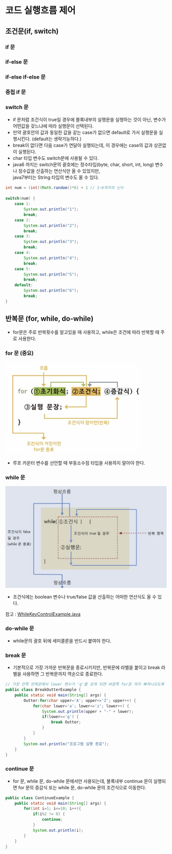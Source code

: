 # 코드 실행흐름 제어
## 조건문(if, switch)
### if 문
### if-else 문 
### if-else if-else 문
### 중첩 if 문
### switch 문
- if 문처럼 조건식이 true일 경우에 블록내부의 실행문을 실행하는 것이 아닌, 변수가 어떤값을 갖느냐에 따라 실행문이 선택된다.
- 만약 괄호안의 값과 동일한 값을 같는 case가 없으면 default로 가서 실행문을 실행시킨다. (default는 생략가능하다.)
- break이 없다면 다음 case가 연달아 실행되는데, 이 경우에는 case의 값과 상관없이 실행된다.
- char 타입 변수도 switch문에 사용될 수 있다.
- java6 까지는 switch문의 괄호에는 정수타입(byte, char, short, int, long) 변수나 정수값을 산출하는 연산식만 올 수 있었지만,  
java7부터는 String 타입의 변수도 올 수 있다.
```java
int num = (int)(Math.random()*6) + 1 // 1~6까지의 난수

switch(num) {
    case 1:
        System.out.println("1");
        break;
    case 2:
        System.out.println("2");
        break;
    case 3:
        System.out.println("3");
        break;
    case 4:
        System.out.println("4");
        break;
    case 5:
        System.out.println("5");
        break;
    default:
        System.out.println("6");
        break;
}
```

## 반복문 (for, while, do-while)
- for문은 주로 반복횟수를 알고있을 때 사용하고, while은 조건에 따라 반복할 때 주로 사용한다.
### for 문 (중요)
![for.png](for.png)  
- 루프 카운터 변수를 선언할 때 부동소수점 타입을 사용하지 말아야 한다.

### while 문
![img.png](while.png)  
- 조건식에는 boolean 변수나 true/false 값을 산출하는 어떠한 연산식도 올 수 있다.

참고 : [WhileKeyControlExample.java](./WhileKeyControlExample.java)

### do-while 문
- while문의 괄호 뒤에 세미콜론을 반드시 붙여야 한다.
### break 문
- 기본적으로 가장 가까운 반복문을 종료시키지만, 반복문에 라벨을 붙이고 break 라벨을 사용하면 그 반복문까지 역순으로 종료한다.
```java
// 가장 안쪽 반복문에서 lower 변수가 'g'를 갖게 되면 바깥쪽 for문 까지 빠져나오도록 작성
public class BreakOutterExample {
    public static void main(String[] args) {
        Outter:for(char upper='A'; upper<='Z'; upper++) {
            for(char lower='a'; lower<='z'; lower++) {
                System.out.println(upper + "-" + lower);
                if(lower=='g') {
                    break Outter;
                }
            }
        }
        System.out.println("프로그램 실행 종료");
    }
}
```
### continue 문
- for 문, while 문, do-while 문에서만 사용되는데, 블록내부 continue 문이 실행되면 for 문의 증감식 또는 while 문, do-while 문의 조건식으로 이동한다.
```java
public class ContinueExample {
    public static void main(String[] args) {
        for(int i=1; i<=10; i++){
            if(i%2 != 0) {
                continue;
            }
            System.out.println(i);
        }
    }
}
```
